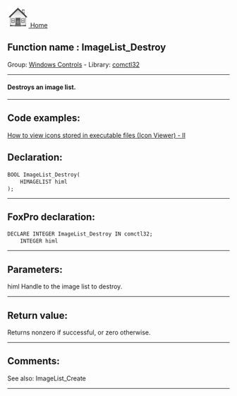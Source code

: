 [<img src="../../images/home.png"> Home ](https://github.com/VFPX/Win32API)  

## Function name : ImageList_Destroy
Group: [Windows Controls](../../functions_group.md#Windows_Controls)  -  Library: [comctl32](../../libraries.md#comctl32)  
***  


#### Destroys an image list.
***  


## Code examples:
[How to view icons stored in executable files (Icon Viewer) - II](../../samples/sample_019.md)  

## Declaration:
```foxpro  
BOOL ImageList_Destroy(
	HIMAGELIST himl
);  
```  
***  


## FoxPro declaration:
```foxpro  
DECLARE INTEGER ImageList_Destroy IN comctl32;
	INTEGER himl  
```  
***  


## Parameters:
himl
Handle to the image list to destroy. 


  
***  


## Return value:
Returns nonzero if successful, or zero otherwise. 
  
***  


## Comments:
See also: ImageList_Create   
  
***  

